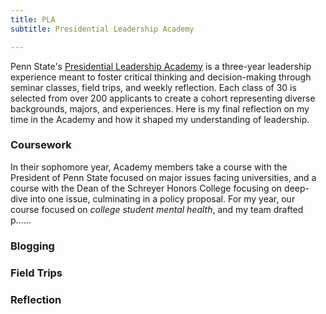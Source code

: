 ```yaml
---
title: PLA
subtitle: Presidential Leadership Academy

---
```


Penn State's [Presidential Leadership Academy](https://academy.psu.edu/) is a three-year leadership experience meant to foster critical thinking and decision-making through seminar classes, field trips, and weekly reflection. Each class of 30 is selected from over 200 applicants to create a cohort representing diverse backgrounds, majors, and experiences. Here is my final reflection on my time in the Academy and how it shaped my understanding of leadership. 

### Coursework
In their sophomore year, Academy members take a course with the President of Penn State focused on major issues facing universities, and a course with the Dean of the Schreyer Honors College focusing on deep-dive into one issue, culminating in a policy proposal. For my year, our course focused on _college student mental health_, and my team drafted p......


### Blogging


### Field Trips


### Reflection

